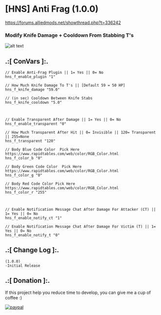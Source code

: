 # [HNS] Anti Frag (1.0.0)
https://forums.alliedmods.net/showthread.php?t=336242

### Modify Knife Damage + Cooldown From Stabbing T's

![alt text](https://github.com/oqyh/Game_Manager/blob/main/images/hud%20postions.png?raw=true)


## .:[ ConVars ]:.
 ```
// Enable Anti-Frag Plugin || 1= Yes || 0= No
hns_f_enable_plugin "1"

// How Much Knife Damage To T's || [Default 59 = 50 HP] 
hns_f_knife_damage "59.0"

// (in sec) Cooldown Between Knife Stabs
hns_f_knife_cooldown "5.0"



// Enable Transparent After Damage || 1= Yes || 0= No
hns_f_enable_transparent "0"

// How Much Transparent After Hit || 0= Invisible || 120= Transparent || 255=None
hns_f_transparent "120"

// Body Blue Code Color  Pick Here https://www.rapidtables.com/web/color/RGB_Color.html
hns_f_color_b "0"

// Body Green Code Color  Pick Here https://www.rapidtables.com/web/color/RGB_Color.html
hns_f_color_g "0"

// Body Red Code Color Pick Here https://www.rapidtables.com/web/color/RGB_Color.html
hns_f_color_r "255"



// Enable Notification Message Chat After Damage For Attacker (CT) || 1= Yes || 0= No
hns_f_enable_notify_ct "1"

// Enable Notification Message Chat After Damage For Victim (T) || 1= Yes || 0= No
hns_f_enable_notify_t "0"
```


## .:[ Change Log ]:.
```
(1.0.0)
-Initial Release
```

## .:[ Donation ]:.

If this project help you reduce time to develop, you can give me a cup of coffee :)

[![paypal](https://www.paypalobjects.com/en_US/i/btn/btn_donateCC_LG.gif)](https://paypal.me/oQYh)
